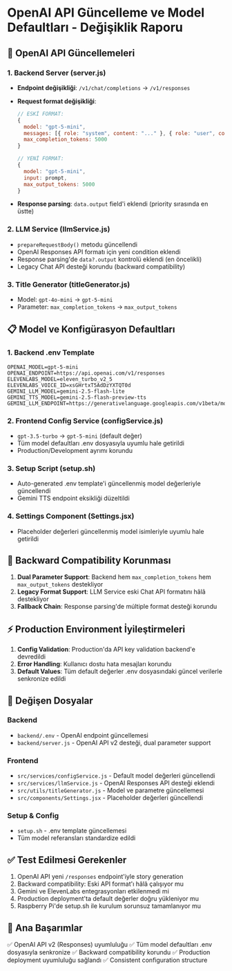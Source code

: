 # OpenAI API Güncelleme ve Model Defaultları - Değişiklik Raporu

## 🔄 OpenAI API Güncellemeleri

### 1. **Backend Server (server.js)**

- **Endpoint değişikliği**: `/v1/chat/completions` → `/v1/responses`
- **Request format değişikliği**:

  ```javascript
  // ESKİ FORMAT:
  {
    model: "gpt-5-mini",
    messages: [{ role: "system", content: "..." }, { role: "user", content: prompt }],
    max_completion_tokens: 5000
  }

  // YENİ FORMAT:
  {
    model: "gpt-5-mini",
    input: prompt,
    max_output_tokens: 5000
  }
  ```

- **Response parsing**: `data.output` field'i eklendi (priority sırasında en üstte)

### 2. **LLM Service (llmService.js)**

- `prepareRequestBody()` metodu güncellendi
- OpenAI Responses API formatı için yeni condition eklendi
- Response parsing'de `data?.output` kontrolü eklendi (en öncelikli)
- Legacy Chat API desteği korundu (backward compatibility)

### 3. **Title Generator (titleGenerator.js)**

- Model: `gpt-4o-mini` → `gpt-5-mini`
- Parameter: `max_completion_tokens` → `max_output_tokens`

## 📋 Model ve Konfigürasyon Defaultları

### 1. **Backend .env Template**

```properties
OPENAI_MODEL=gpt-5-mini
OPENAI_ENDPOINT=https://api.openai.com/v1/responses
ELEVENLABS_MODEL=eleven_turbo_v2_5
ELEVENLABS_VOICE_ID=xsGHrtxT5AdDzYXTQT0d
GEMINI_LLM_MODEL=gemini-2.5-flash-lite
GEMINI_TTS_MODEL=gemini-2.5-flash-preview-tts
GEMINI_LLM_ENDPOINT=https://generativelanguage.googleapis.com/v1beta/models
```

### 2. **Frontend Config Service (configService.js)**

- `gpt-3.5-turbo` → `gpt-5-mini` (default değer)
- Tüm model defaultları .env dosyasıyla uyumlu hale getirildi
- Production/Development ayrımı korundu

### 3. **Setup Script (setup.sh)**

- Auto-generated .env template'i güncellenmiş model değerleriyle güncellendi
- Gemini TTS endpoint eksikliği düzeltildi

### 4. **Settings Component (Settings.jsx)**

- Placeholder değerleri güncellenmiş model isimleriyle uyumlu hale getirildi

## 🔧 Backward Compatibility Korunması

1. **Dual Parameter Support**: Backend hem `max_completion_tokens` hem `max_output_tokens` destekliyor
2. **Legacy Format Support**: LLM Service eski Chat API formatını hâlâ destekliyor
3. **Fallback Chain**: Response parsing'de múltiple format desteği korundu

## ⚡ Production Environment İyileştirmeleri

1. **Config Validation**: Production'da API key validation backend'e devredildi
2. **Error Handling**: Kullanıcı dostu hata mesajları korundu
3. **Default Values**: Tüm default değerler .env dosyasındaki güncel verilerle senkronize edildi

## 📝 Değişen Dosyalar

### Backend

- `backend/.env` - OpenAI endpoint güncellemesi
- `backend/server.js` - OpenAI API v2 desteği, dual parameter support

### Frontend

- `src/services/configService.js` - Default model değerleri güncellendi
- `src/services/llmService.js` - OpenAI Responses API desteği eklendi
- `src/utils/titleGenerator.js` - Model ve parametre güncellemesi
- `src/components/Settings.jsx` - Placeholder değerleri güncellendi

### Setup & Config

- `setup.sh` - .env template güncellemesi
- Tüm model referansları standardize edildi

## ✅ Test Edilmesi Gerekenler

1. OpenAI API yeni `/responses` endpoint'iyle story generation
2. Backward compatibility: Eski API format'ı hâlâ çalışıyor mu
3. Gemini ve ElevenLabs entegrasyonları etkilenmedi mi
4. Production deployment'ta default değerler doğru yükleniyor mu
5. Raspberry Pi'de setup.sh ile kurulum sorunsuz tamamlanıyor mu

## 🎯 Ana Başarımlar

✅ OpenAI API v2 (Responses) uyumluluğu
✅ Tüm model defaultları .env dosyasıyla senkronize
✅ Backward compatibility korundu
✅ Production deployment uyumluluğu sağlandı
✅ Consistent configuration structure
